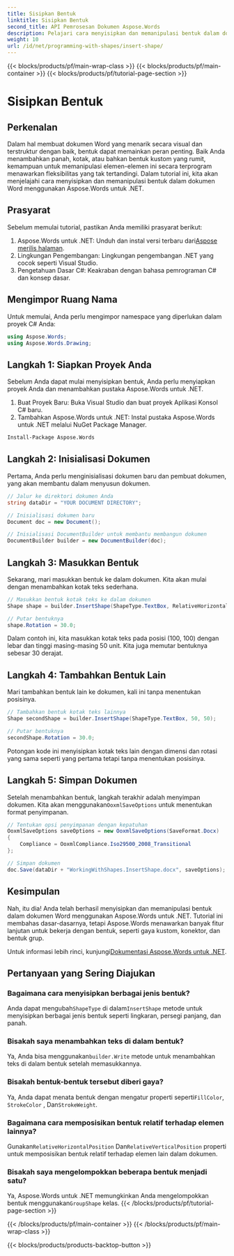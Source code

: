 ```yaml
---
title: Sisipkan Bentuk
linktitle: Sisipkan Bentuk
second_title: API Pemrosesan Dokumen Aspose.Words
description: Pelajari cara menyisipkan dan memanipulasi bentuk dalam dokumen Word menggunakan Aspose.Words untuk .NET dengan panduan langkah demi langkah kami.
weight: 10
url: /id/net/programming-with-shapes/insert-shape/
---
```


{{< blocks/products/pf/main-wrap-class >}}
{{< blocks/products/pf/main-container >}}
{{< blocks/products/pf/tutorial-page-section >}}

# Sisipkan Bentuk

## Perkenalan

Dalam hal membuat dokumen Word yang menarik secara visual dan terstruktur dengan baik, bentuk dapat memainkan peran penting. Baik Anda menambahkan panah, kotak, atau bahkan bentuk kustom yang rumit, kemampuan untuk memanipulasi elemen-elemen ini secara terprogram menawarkan fleksibilitas yang tak tertandingi. Dalam tutorial ini, kita akan menjelajahi cara menyisipkan dan memanipulasi bentuk dalam dokumen Word menggunakan Aspose.Words untuk .NET.

## Prasyarat

Sebelum memulai tutorial, pastikan Anda memiliki prasyarat berikut:

1.  Aspose.Words untuk .NET: Unduh dan instal versi terbaru dari[Aspose merilis halaman](https://releases.aspose.com/words/net/).
2. Lingkungan Pengembangan: Lingkungan pengembangan .NET yang cocok seperti Visual Studio.
3. Pengetahuan Dasar C#: Keakraban dengan bahasa pemrograman C# dan konsep dasar.

## Mengimpor Ruang Nama

Untuk memulai, Anda perlu mengimpor namespace yang diperlukan dalam proyek C# Anda:

```csharp
using Aspose.Words;
using Aspose.Words.Drawing;
```

## Langkah 1: Siapkan Proyek Anda

Sebelum Anda dapat mulai menyisipkan bentuk, Anda perlu menyiapkan proyek Anda dan menambahkan pustaka Aspose.Words untuk .NET.

1. Buat Proyek Baru: Buka Visual Studio dan buat proyek Aplikasi Konsol C# baru.
2. Tambahkan Aspose.Words untuk .NET: Instal pustaka Aspose.Words untuk .NET melalui NuGet Package Manager.

```bash
Install-Package Aspose.Words
```

## Langkah 2: Inisialisasi Dokumen

Pertama, Anda perlu menginisialisasi dokumen baru dan pembuat dokumen, yang akan membantu dalam menyusun dokumen.

```csharp
// Jalur ke direktori dokumen Anda
string dataDir = "YOUR DOCUMENT DIRECTORY";

// Inisialisasi dokumen baru
Document doc = new Document();

// Inisialisasi DocumentBuilder untuk membantu membangun dokumen
DocumentBuilder builder = new DocumentBuilder(doc);
```

## Langkah 3: Masukkan Bentuk

Sekarang, mari masukkan bentuk ke dalam dokumen. Kita akan mulai dengan menambahkan kotak teks sederhana.

```csharp
// Masukkan bentuk kotak teks ke dalam dokumen
Shape shape = builder.InsertShape(ShapeType.TextBox, RelativeHorizontalPosition.Page, 100, RelativeVerticalPosition.Page, 100, 50, 50, WrapType.None);

// Putar bentuknya
shape.Rotation = 30.0;
```

Dalam contoh ini, kita masukkan kotak teks pada posisi (100, 100) dengan lebar dan tinggi masing-masing 50 unit. Kita juga memutar bentuknya sebesar 30 derajat.

## Langkah 4: Tambahkan Bentuk Lain

Mari tambahkan bentuk lain ke dokumen, kali ini tanpa menentukan posisinya.

```csharp
// Tambahkan bentuk kotak teks lainnya
Shape secondShape = builder.InsertShape(ShapeType.TextBox, 50, 50);

// Putar bentuknya
secondShape.Rotation = 30.0;
```

Potongan kode ini menyisipkan kotak teks lain dengan dimensi dan rotasi yang sama seperti yang pertama tetapi tanpa menentukan posisinya.

## Langkah 5: Simpan Dokumen

 Setelah menambahkan bentuk, langkah terakhir adalah menyimpan dokumen. Kita akan menggunakan`OoxmlSaveOptions` untuk menentukan format penyimpanan.

```csharp
// Tentukan opsi penyimpanan dengan kepatuhan
OoxmlSaveOptions saveOptions = new OoxmlSaveOptions(SaveFormat.Docx)
{
    Compliance = OoxmlCompliance.Iso29500_2008_Transitional
};

// Simpan dokumen
doc.Save(dataDir + "WorkingWithShapes.InsertShape.docx", saveOptions);
```

## Kesimpulan

Nah, itu dia! Anda telah berhasil menyisipkan dan memanipulasi bentuk dalam dokumen Word menggunakan Aspose.Words untuk .NET. Tutorial ini membahas dasar-dasarnya, tetapi Aspose.Words menawarkan banyak fitur lanjutan untuk bekerja dengan bentuk, seperti gaya kustom, konektor, dan bentuk grup.

 Untuk informasi lebih rinci, kunjungi[Dokumentasi Aspose.Words untuk .NET](https://reference.aspose.com/words/net/).

## Pertanyaan yang Sering Diajukan

### Bagaimana cara menyisipkan berbagai jenis bentuk?
Anda dapat mengubah`ShapeType` di dalam`InsertShape` metode untuk menyisipkan berbagai jenis bentuk seperti lingkaran, persegi panjang, dan panah.

### Bisakah saya menambahkan teks di dalam bentuk?
 Ya, Anda bisa menggunakan`builder.Write` metode untuk menambahkan teks di dalam bentuk setelah memasukkannya.

### Bisakah bentuk-bentuk tersebut diberi gaya?
 Ya, Anda dapat menata bentuk dengan mengatur properti seperti`FillColor`, `StrokeColor` , Dan`StrokeWeight`.

### Bagaimana cara memposisikan bentuk relatif terhadap elemen lainnya?
 Gunakan`RelativeHorizontalPosition` Dan`RelativeVerticalPosition` properti untuk memposisikan bentuk relatif terhadap elemen lain dalam dokumen.

### Bisakah saya mengelompokkan beberapa bentuk menjadi satu?
 Ya, Aspose.Words untuk .NET memungkinkan Anda mengelompokkan bentuk menggunakan`GroupShape` kelas.
{{< /blocks/products/pf/tutorial-page-section >}}

{{< /blocks/products/pf/main-container >}}
{{< /blocks/products/pf/main-wrap-class >}}

{{< blocks/products/products-backtop-button >}}
